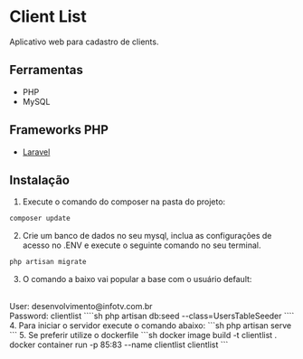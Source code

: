
# Client List

Aplicativo web para cadastro de clients.
## Ferramentas
* PHP
* MySQL
## Frameworks PHP
* [Laravel](https://twig.symfony.com/)
## Instalação
1. Execute o comando do composer na pasta do projeto:
```sh
composer update
```
2. Crie um banco de dados no seu mysql, inclua as configurações de acesso no .ENV e execute o seguinte comando no seu terminal.
````sh
php artisan migrate
````
3. O comando a baixo vai popular a base com o usuário default:
<br/>
User: desenvolvimento@infotv.com.br
<br/>
Password: clientlist
````sh
php artisan db:seed --class=UsersTableSeeder
````
4. Para iniciar o servidor execute o comando abaixo:
```sh
php artisan serve
```
5. Se preferir utilize o dockerfile
```sh
docker image build -t clientlist .
docker container run -p 85:83 --name clientlist clientlist
```
